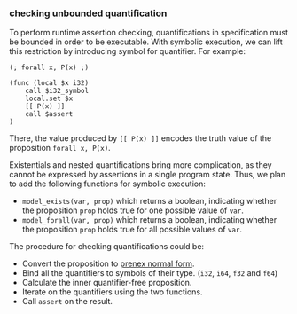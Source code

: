 ### checking unbounded quantification

To perform runtime assertion checking, quantifications in specification must be bounded in order to be executable. With symbolic execution, we can lift this restriction by introducing symbol for quantifier. For example:

```wast
(; forall x, P(x) ;)

(func (local $x i32)
    call $i32_symbol
    local.set $x
    [[ P(x) ]]
    call $assert
)
```

There, the value produced by `[[ P(x) ]]` encodes the truth value of the proposition `forall x, P(x)`.

Existentials and nested quantifications bring more complication, as they cannot be expressed by assertions in a single program state. Thus, we plan to add the following functions for symbolic execution:

- `model_exists(var, prop)` which returns a boolean, indicating whether the proposition `prop` holds true for one possible value of `var`.
- `model_forall(var, prop)` which returns a boolean, indicating whether the proposition `prop` holds true for all possible values of `var`.

The procedure for checking quantifications could be:

- Convert the proposition to [prenex normal form](https://en.wikipedia.org/wiki/Prenex_normal_form).
- Bind all the quantifiers to symbols of their type. (`i32`, `i64`, `f32` and `f64`)
- Calculate the inner quantifier-free proposition.
- Iterate on the quantifiers using the two functions.
- Call `assert` on the result.
